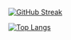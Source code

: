 [![GitHub Streak](http://github-readme-streak-stats.herokuapp.com?user=malikahmed2z2&theme=dark&background=000000)](https://git.io/streak-stats)

[![Top Langs](https://github-readme-stats.vercel.app/api/top-langs/?username=malikahmed2z2&layout=compact&theme=vision-friendly-dark)](https://github.com/anuraghazra/github-readme-stats)
